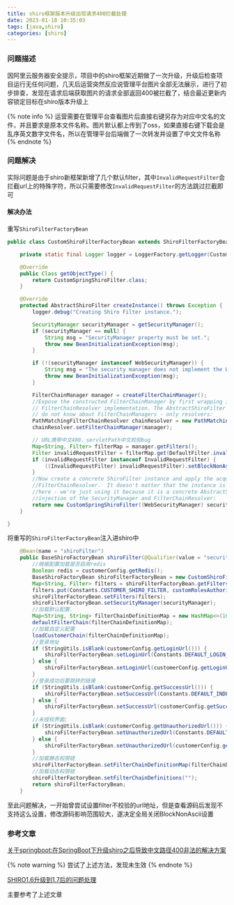 ```yaml
---
title: shiro框架版本升级出现请求400拦截处理
date: 2023-01-18 10:35:03
tags: [java,shiro]
categories: [shiro]
---
```


### 问题描述

因阿里云服务器安全提示，项目中的shiro框架近期做了一次升级，升级后检查项目运行无任何问题，几天后运营突然反应说管理平台图片全部无法展示，进行了初步排查，发现在请求后端获取图片的请求全部返回400被拦截了，结合最近更新内容锁定目标在shiro版本升级上

{% note info %} 运营需要在管理平台查看图片后直接右键另存为对应中文名的文件，并且要求是原本文件名称。图片默认都上传到了oss，如果直接右键下载会是乱序英文数字文件名，所以在管理平台后端做了一次转发并设置了中文文件名称 {% endnote %}

<!-- more -->

### 问题解决

实际问题是由于shiro新框架新增了几个默认filter，其中`InvalidRequestFilter`会拦截url上的特殊字符，所以只需要修改`InvalidRequestFilter`的方法跳过拦截即可

#### 解决办法

重写`ShiroFilterFactoryBean`

``` Java
public class CustomShiroFilterFactoryBean extends ShiroFilterFactoryBean {

    private static final Logger logger = LoggerFactory.getLogger(CustomShiroFilterFactoryBean.class);

    @Override
    public Class getObjectType() {
        return CustomSpringShiroFilter.class;
    }

    @Override
    protected AbstractShiroFilter createInstance() throws Exception {
        logger.debug("Creating Shiro Filter instance.");

        SecurityManager securityManager = getSecurityManager();
        if (securityManager == null) {
            String msg = "SecurityManager property must be set.";
            throw new BeanInitializationException(msg);
        }

        if (!(securityManager instanceof WebSecurityManager)) {
            String msg = "The security manager does not implement the WebSecurityManager interface.";
            throw new BeanInitializationException(msg);
        }

        FilterChainManager manager = createFilterChainManager();
        //Expose the constructed FilterChainManager by first wrapping it in a
        // FilterChainResolver implementation. The AbstractShiroFilter implementations
        // do not know about FilterChainManagers - only resolvers:
        PathMatchingFilterChainResolver chainResolver = new PathMatchingFilterChainResolver();
        chainResolver.setFilterChainManager(manager);

        // URL携带中文400，servletPath中文校验bug
        Map<String, Filter> filterMap = manager.getFilters();
        Filter invalidRequestFilter = filterMap.get(DefaultFilter.invalidRequest.name());
        if (invalidRequestFilter instanceof InvalidRequestFilter) {
            ((InvalidRequestFilter) invalidRequestFilter).setBlockNonAscii(false);
        }
        //Now create a concrete ShiroFilter instance and apply the acquired SecurityManager and built
        //FilterChainResolver.  It doesn't matter that the instance is an anonymous inner class
        //here - we're just using it because it is a concrete AbstractShiroFilter instance that accepts
        //injection of the SecurityManager and FilterChainResolver:
        return new CustomSpringShiroFilter((WebSecurityManager) securityManager, chainResolver);
    }

}
```

将重写的`ShiroFilterFactoryBean`注入进shiro中

``` java
    @Bean(name = "shiroFilter")
    public BaseShiroFactoryBean shiroFilter(@Qualifier(value = "securityManager") SecurityManager securityManager) {
        //根据配置加载是否启用redis
        Boolean redis = customerConfig.getRedis();
        BaseShiroFactoryBean shiroFilterFactoryBean = new CustomShiroFilterFactoryBean();
        Map<String, Filter> filters = shiroFilterFactoryBean.getFilters();
        filters.put(Constants.CUSTOMER_SHIRO_FILTER, customRolesAuthorizationFilter());
        shiroFilterFactoryBean.setFilters(filters);
        shiroFilterFactoryBean.setSecurityManager(securityManager);
        //加载默认配置.
        Map<String, String> filterChainDefinitionMap = new HashMap<>(16);
        defaultFilterChain(filterChainDefinitionMap);
        //加载自定义配置
        loadCustomerChain(filterChainDefinitionMap);
        //登录地址
        if (StringUtils.isBlank(customerConfig.getLoginUrl())) {
            shiroFilterFactoryBean.setLoginUrl(Constants.DEFAULT_LOGIN_URL);
        } else {
            shiroFilterFactoryBean.setLoginUrl(customerConfig.getLoginUrl());
        }
        //登录成功后要跳转的链接
        if (StringUtils.isBlank(customerConfig.getSuccessUrl())) {
            shiroFilterFactoryBean.setSuccessUrl(Constants.DEFAULT_INDEX);
        } else {
            shiroFilterFactoryBean.setSuccessUrl(customerConfig.getSuccessUrl());
        }
        //未授权界面;
        if (StringUtils.isBlank(customerConfig.getUnauthorizedUrl())) {
            shiroFilterFactoryBean.setUnauthorizedUrl(Constants.DEFAULT_403);
        } else {
            shiroFilterFactoryBean.setUnauthorizedUrl(customerConfig.getUnauthorizedUrl());
        }
        //加载静态权限链
        shiroFilterFactoryBean.setFilterChainDefinitionMap(filterChainDefinitionMap);
        //加载动态权限链
        shiroFilterFactoryBean.setFilterChainDefinitions("");
        return shiroFilterFactoryBean;
    }
```

至此问题解决，一开始曾尝试设置filter不校验的url地址，但是查看源码后发现不支持这么设置，修改源码影响范围较大，遂决定全局关闭BlockNonAscii设置

### 参考文章

[关于springboot:在SpringBoot下升级shiro之后导致中文路径400非法的解决方案](https://lequ7.com/guan-yu-springboot-zai-springboot-xia-sheng-ji-shiro-zhi-hou-dao-zhi-zhong-wen-lu-jing-400-fei-fa-de-jie-jue-fang-an.html "关于springboot:在SpringBoot下升级shiro之后导致中文路径400非法的解决方案")

{% note warning %} 尝试了上述方法，发现未生效 {% endnote %}

[SHIRO1.6升级到1.7后的问题处理](https://www.freesion.com/article/89131489103/ "SHIRO1.6升级到1.7后的问题处理")

主要参考了上述文章